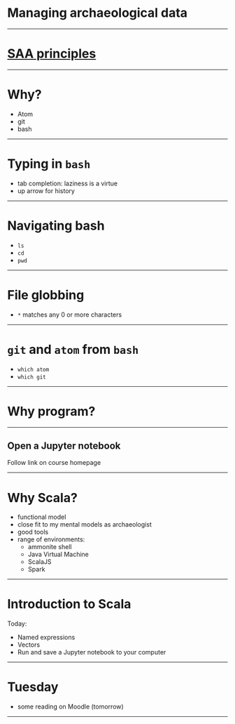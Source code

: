 
# Managing archaeological data


---

# [SAA principles](https://www.saa.org/career-practice/ethics-in-professional-archaeology)



---

# Why?

- Atom
- git
- bash

---


# Typing in `bash`

- tab completion: laziness is a virtue
- up arrow for history

---


# Navigating bash

- `ls`
-  `cd`
- `pwd`

---

# File globbing

- `*` matches any 0 or more characters


---


# `git` and `atom` from `bash`

- `which atom`
-  `which git`

---


# Why program?


---

## Open a Jupyter notebook

Follow link on course homepage


---

# Why Scala?

- functional model
- close fit to my mental models as archaeologist
-  good tools
- range of environments:
    - ammonite shell
    - Java Virtual Machine
    - ScalaJS
    - Spark

---


# Introduction to Scala

Today:

- Named expressions
- Vectors
- Run and save a Jupyter notebook to your computer


---


# Tuesday

- some reading on Moodle (tomorrow)

---
